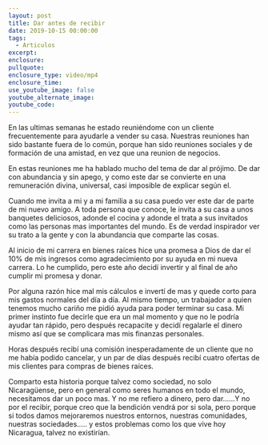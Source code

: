 ```yaml
---
layout: post
title: Dar antes de recibir
date: 2019-10-15 00:00:00
tags:
  - Articulos
excerpt:
enclosure:
pullquote:
enclosure_type: video/mp4
enclosure_time:
use_youtube_image: false
youtube_alternate_image:
youtube_code:
---
```


En las ultimas semanas he estado reuni&eacute;ndome con un cliente frecuentemente para ayudarle a vender su casa. Nuestras reuniones han sido bastante fuera de lo com&uacute;n, porque han sido reuniones sociales y de formaci&oacute;n de una amistad, en vez que una reunion de negocios.&nbsp;

En estas reuniones me ha hablado mucho del tema de dar al pr&oacute;jimo. De dar con abundancia y sin apego, y como este dar se convierte en una remuneraci&oacute;n divina, universal, casi imposible de explicar seg&uacute;n el.

Cuando me invita a mi y a mi familia a su casa puedo ver este dar de parte de mi nuevo amigo. A toda persona que conoce, le invita a su casa a unos banquetes deliciosos, adonde el cocina y adonde el trata a sus invitados como las personas mas importantes del mundo. Es de verdad inspirador ver su trato a la gente y con la abundancia que comparte las cosas.&nbsp;

Al inicio de mi carrera en bienes ra&iacute;ces hice una promesa a Dios de dar el 10% de mis ingresos como agradecimiento por su ayuda en mi nueva carrera. Lo he cumplido, pero este a&ntilde;o decid&iacute; invertir y al final de a&ntilde;o cumplir mi promesa y donar.

Por alguna raz&oacute;n hice mal mis c&aacute;lculos e invert&iacute; de mas y quede corto para mis gastos normales del d&iacute;a a d&iacute;a. Al mismo tiempo, un trabajador a quien tenemos mucho cari&ntilde;o me pidi&oacute; ayuda para poder terminar su casa. Mi primer instinto fue decirle que era un mal momento y que no le podr&iacute;a ayudar tan r&aacute;pido, pero despu&eacute;s recapacite y decid&iacute; regalarle el dinero mismo as&iacute; que se complicara mas mis finanzas personales.&nbsp;

Horas despu&eacute;s recib&iacute; una comisi&oacute;n inesperadamente de un cliente que no me hab&iacute;a podido cancelar, y un par de d&iacute;as despu&eacute;s recib&iacute; cuatro ofertas de mis clientes para compras de bienes ra&iacute;ces.&nbsp;

Comparto esta historia porque talvez como sociedad, no solo Nicarag&uuml;ense, pero en general como seres humanos en todo el mundo, necesitamos dar un poco mas. Y no me refiero a dinero, pero dar……Y no por el recibir, porque creo que la bendici&oacute;n vendr&aacute; por si sola, pero porque si todos damos mejoraremos nuestros entornos, nuestras comunidades, nuestras sociedades….. y estos problemas como los que vive hoy Nicaragua, talvez no existir&iacute;an.